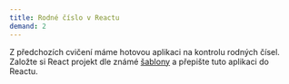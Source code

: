 ```yaml
---
title: Rodné číslo v Reactu
demand: 2
---
```


Z předchozích cvičení máme hotovou aplikaci na kontrolu rodných čísel. Založte si React projekt dle známé [šablony](https://github.com/Czechitas-podklady-WEB/project-starter/archive/react-starter.zip) a přepište tuto aplikaci do Reactu.
